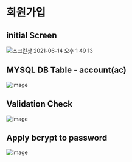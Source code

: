 # 회원가입

## initial Screen

![스크린샷 2021-06-14 오후 1 49 13](https://user-images.githubusercontent.com/38034518/121840503-60636280-cd17-11eb-81f7-7ce62d02a3a3.png)


## MYSQL DB Table - account(ac) 
![image](https://user-images.githubusercontent.com/38034518/121783565-49732200-cbea-11eb-99ae-4a3eb0001c43.png)


## Validation Check

![image](https://user-images.githubusercontent.com/38034518/121841314-02377f00-cd19-11eb-8881-e7c3d9c8557f.png)

## Apply bcrypt to password 

![image](https://user-images.githubusercontent.com/38034518/121841678-c650e980-cd19-11eb-89b2-f24df22a53eb.png)
